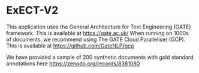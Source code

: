 # ExECT-V2
This application uses the General Architecture for Text Engineering (GATE) framework. This is available at https://gate.ac.uk/
When running on 1000s of documents, we recommend using The GATE Cloud Paralleliser (GCP). This is available at https://github.com/GateNLP/gcp

We have provided a sample of 200 synthetic documents with gold standard annotations here https://zenodo.org/records/8381080
